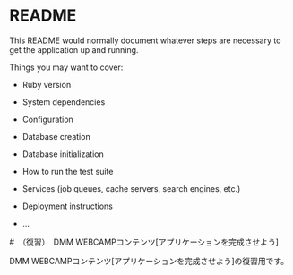 # README

This README would normally document whatever steps are necessary to get the
application up and running.

Things you may want to cover:

* Ruby version

* System dependencies

* Configuration

* Database creation

* Database initialization

* How to run the test suite

* Services (job queues, cache servers, search engines, etc.)

* Deployment instructions

* ...

#　（復習）　DMM WEBCAMPコンテンツ[アプリケーションを完成させよう]

DMM WEBCAMPコンテンツ[アプリケーションを完成させよう]の復習用です。